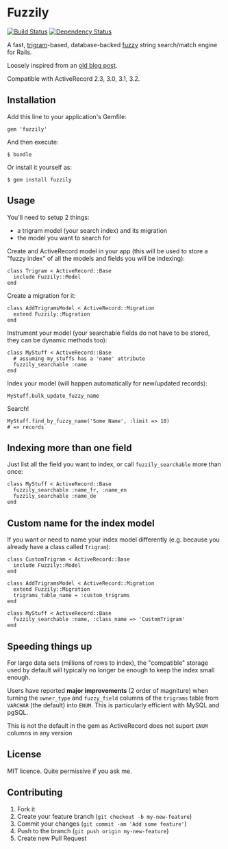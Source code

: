 # Fuzzily

[![Build Status](https://travis-ci.org/mezis/fuzzily.png?branch=master)](https://travis-ci.org/mezis/fuzzily)
[![Dependency Status](https://gemnasium.com/mezis/fuzzily.png)](https://gemnasium.com/mezis/fuzzily)

A fast, [trigram](http://en.wikipedia.org/wiki/N-gram)-based, database-backed [fuzzy](http://en.wikipedia.org/wiki/Approximate_string_matching) string search/match engine for Rails.

Loosely inspired from an [old blog post](http://unirec.blogspot.co.uk/2007/12/live-fuzzy-search-using-n-grams-in.html).

Compatible with ActiveRecord 2.3, 3.0, 3.1, 3.2.

## Installation

Add this line to your application's Gemfile:

    gem 'fuzzily'

And then execute:

    $ bundle

Or install it yourself as:

    $ gem install fuzzily

## Usage

You'll need to setup 2 things:

- a trigram model (your search index) and its migration
- the model you want to search for

Create and ActiveRecord model in your app (this will be used to store a "fuzzy index" of all the models and fields you will be indexing):

    class Trigram < ActiveRecord::Base
      include Fuzzily::Model
    end

Create a migration for it:

    class AddTrigramsModel < ActiveRecord::Migration
      extend Fuzzily::Migration
    end

Instrument your model (your searchable fields do not have to be stored, they can be dynamic methods too):

    class MyStuff < ActiveRecord::Base
      # assuming my_stuffs has a 'name' attribute
      fuzzily_searchable :name
    end

Index your model (will happen automatically for new/updated records):

    MyStuff.bulk_update_fuzzy_name

Search!

    MyStuff.find_by_fuzzy_name('Some Name', :limit => 10)
    # => records



## Indexing more than one field

Just list all the field you want to index, or call `fuzzily_searchable` more than once: 

    class MyStuff < ActiveRecord::Base
      fuzzily_searchable :name_fr, :name_en
      fuzzily_searchable :name_de
    end


## Custom name for the index model

If you want or need to name your index model differently (e.g. because you already have a class called `Trigram`):

    class CustomTrigram < ActiveRecord::Base
      include Fuzzily::Model
    end

    class AddTrigramsModel < ActiveRecord::Migration
      extend Fuzzily::Migration
      trigrams_table_name = :custom_trigrams
    end

    class MyStuff < ActiveRecord::Base
      fuzzily_searchable :name, :class_name => 'CustomTrigram'
    end


## Speeding things up

For large data sets (millions of rows to index), the "compatible" storage
used by default will typically no longer be enough to keep the index small
enough.

Users have reported **major improvements** (2 order of magniture) when turning
the `owner_type` and `fuzzy_field` columns of the `trigrams` table from
`VARCHAR` (the default) into `ENUM`. This is particularly efficient with
MySQL and pgSQL.

This is not the default in the gem as ActiveRecord does not suport `ENUM`
columns in any version


## License

MIT licence. Quite permissive if you ask me.

## Contributing

1. Fork it
2. Create your feature branch (`git checkout -b my-new-feature`)
3. Commit your changes (`git commit -am 'Add some feature'`)
4. Push to the branch (`git push origin my-new-feature`)
5. Create new Pull Request
